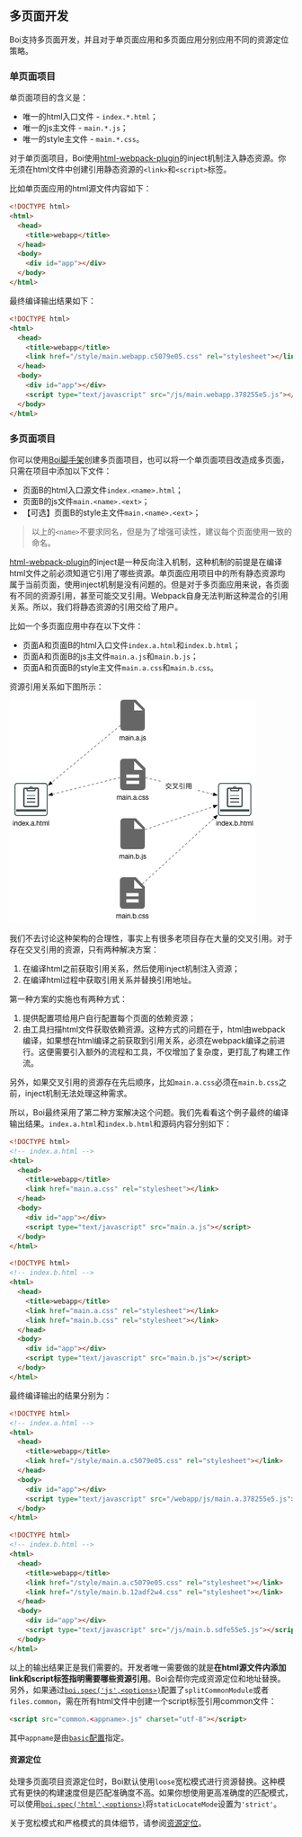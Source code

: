 ## 多页面开发

Boi支持多页面开发，并且对于单页面应用和多页面应用分别应用不同的资源定位策略。

### 单页面项目
单页面项目的含义是：
* 唯一的html入口文件 - `index.*.html`；
* 唯一的js主文件 - `main.*.js`；
* 唯一的style主文件 - `main.*.css`。

对于单页面项目，Boi使用[html-webpack-plugin](https://doc.webpack-china.org/plugins/html-webpack-plugin/)的inject机制注入静态资源。你无须在html文件中创建引用静态资源的`<link>`和`<script>`标签。

比如单页面应用的html源文件内容如下：
```html
<!DOCTYPE html>
<html>
  <head>
    <title>webapp</title>
  </head>
  <body>
    <div id="app"></div>
  </body>
</html>
```

最终编译输出结果如下：
```html
<!DOCTYPE html>
<html>
  <head>
    <title>webapp</title>
    <link href="/style/main.webapp.c5079e05.css" rel="stylesheet"></link>
  </head>
  <body>
    <div id="app"></div>
    <script type="text/javascript" src="/js/main.webapp.378255e5.js"></script>
  </body>
</html>
```

### 多页面项目
你可以使用[Boi脚手架](_scaffold.md)创建多页面项目，也可以将一个单页面项目改造成多页面，只需在项目中添加以下文件：
* 页面B的html入口源文件`index.<name>.html`；
* 页面B的js文件`main.<name>.<ext>`；
* 【可选】页面B的style主文件`main.<name>.<ext>`；

> 以上的`<name>`不要求同名，但是为了增强可读性，建议每个页面使用一致的命名。

[html-webpack-plugin](https://doc.webpack-china.org/plugins/html-webpack-plugin/)的inject是一种反向注入机制，这种机制的前提是在编译html文件之前必须知道它引用了哪些资源。单页面应用项目中的所有静态资源均属于当前页面，使用inject机制是没有问题的。但是对于多页面应用来说，各页面有不同的资源引用，甚至可能交叉引用。Webpack自身无法判断这种混合的引用关系。所以，我们将静态资源的引用交给了用户。

比如一个多页面应用中存在以下文件：
* 页面A和页面B的html入口文件`index.a.html`和`index.b.html`；
* 页面A和页面B的js主文件`main.a.js`和`main.b.js`；
* 页面A和页面B的style主文件`main.a.css`和`main.b.css`。

资源引用关系如下图所示：

![](./assets/location-1.png)

我们不去讨论这种架构的合理性，事实上有很多老项目存在大量的交叉引用。对于存在交叉引用的资源，只有两种解决方案：
1. 在编译html之前获取引用关系，然后使用inject机制注入资源；
2. 在编译html过程中获取引用关系并替换引用地址。

第一种方案的实施也有两种方式：
1. 提供配置项给用户自行配置每个页面的依赖资源；
2. 由工具扫描html文件获取依赖资源。这种方式的问题在于，html由webpack编译，如果想在html编译之前获取到引用关系，必须在webpack编译之前进行。这便需要引入额外的流程和工具，不仅增加了复杂度，更打乱了构建工作流。

另外，如果交叉引用的资源存在先后顺序，比如`main.a.css`必须在`main.b.css`之前，inject机制无法处理这种需求。

所以，Boi最终采用了第二种方案解决这个问题。我们先看看这个例子最终的编译输出结果。`index.a.html`和`index.b.html`和源码内容分别如下：
```html
<!DOCTYPE html>
<!-- index.a.html -->
<html>
  <head>
    <title>webapp</title>
    <link href="main.a.css" rel="stylesheet"></link>
  </head>
  <body>
    <div id="app"></div>
    <script type="text/javascript" src="main.a.js"></script>
  </body>
</html>
```

```html
<!DOCTYPE html>
<!-- index.b.html -->
<html>
  <head>
    <title>webapp</title>
    <link href="main.a.css" rel="stylesheet"></link>
    <link href="main.b.css" rel="stylesheet"></link>
  </head>
  <body>
    <div id="app"></div>
    <script type="text/javascript" src="main.b.js"></script>
  </body>
</html>
```

最终编译输出的结果分别为：
```html
<!DOCTYPE html>
<!-- index.a.html -->
<html>
  <head>
    <title>webapp</title>
    <link href="/style/main.a.c5079e05.css" rel="stylesheet"></link>
  </head>
  <body>
    <div id="app"></div>
    <script type="text/javascript" src="/webapp/js/main.a.378255e5.js"></script>
  </body>
</html>
```

```html
<!DOCTYPE html>
<!-- index.b.html -->
<html>
  <head>
    <title>webapp</title>
    <link href="/style/main.a.c5079e05.css" rel="stylesheet"></link>
    <link href="/style/main.b.12adf2w4.css" rel="stylesheet"></link>
  </head>
  <body>
    <div id="app"></div>
    <script type="text/javascript" src="/js/main.b.sdfe55e5.js"></script>
  </body>
</html>
```

以上的输出结果正是我们需要的。开发者唯一需要做的就是**在html源文件内添加link和script标签指明需要哪些资源引用**。Boi会帮你完成资源定位和地址替换。另外，如果通过[`boi.spec('js',<options>)`](_config-js.md)配置了`splitCommonModule`或者`files.common`，需在所有html文件中创建一个script标签引用common文件：
```html
<script src="common.<appname>.js" charset="utf-8"></script>
```

其中`appname`是由[`basic`配置](_config-basic.md)指定。

#### 资源定位
处理多页面项目资源定位时，Boi默认使用`loose`宽松模式进行资源替换。这种模式有更快的构建速度但是匹配准确度不高。如果你想使用更高准确度的匹配模式，可以使用[`boi.spec('html',<options>)`](_config-html.md)将`staticLocateMode`设置为`'strict'`。

关于宽松模式和严格模式的具体细节，请参阅[资源定位](_multipage-location.md)。

